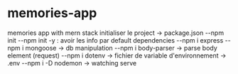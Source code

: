 # memories-app
memories app with mern stack 
initialiser le project -> package.json
--npm init 
--npm init -y : avoir les info par default dependencies 
--npm i express 
--npm i mongoose -> db manipulation 
--npm i body-parser -> parse body element (request) 
--npm i dotenv -> fichier de variable d'environnement -> .env 
--npm i -D nodemon -> watching serve 
